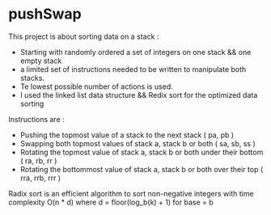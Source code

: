 # pushSwap

This project is about sorting data on a stack :

+ Starting with randomly ordered a set of integers on one stack && one empty stack 
+ a limited set of instructions needed to be written to manipulate both stacks.
+ Te lowest possible number of actions is used.
+ I used the linked list data structure && Redix sort for the optimized data sorting

Instructions are : 
+ Pushing the topmost value of a stack to the next stack ( pa, pb )
+ Swapping both topmost values of stack a, stack b or both ( sa, sb, ss )
+ Rotating the topmost value of stack a, stack b or both under their bottom ( ra, rb, rr )
+ Rotating the bottommost value of stack a, stack b or both over their top ( rra, rrb, rrr )


Radix sort is an efficient algorithm to sort non-negative integers with time complexity O(n * d) where d = floor(log_b(k) + 1) for base = b 
